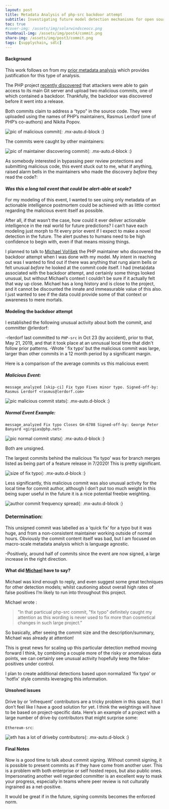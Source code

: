 ```yaml
---
layout: post
title: Metadata Analysis of php-src backdoor attempt
subtitle: Investigating future model detection mechanisms for open source project repositories
toc: true
#cover-img: /assets/img/solarwindsceocv.png
thumbnail-img: /assets/img/post4/commit.png
share-img: /assets/img/post3/commit.png
tags: [supplychain, sdlc]
---
```


#### Background
This work follows on from my [prior metadata analysis](https://5stars217.github.io/2021-05-03-metadata-analysis-flatmap/) which provides justification for this type of analysis.

The PHP project [recently discovered](https://github.com/php/php-src/commit/2b0f239b211c7544ebc7a4cd2c977a5b7a11ed8a) that attackers were able to gain access to its main Git server and upload two malicious commits, one of which contained a backdoor. Thankfully, the backdoor was discovered before it went into a release.

Both commits claim to address a “typo” in the source code. They were uploaded using the names of PHP’s maintainers, Rasmus Lerdorf (one of PHP’s co-authors) and Nikita Popov.

![pic of malicious commit](/assets/img/post4/commit.png){: .mx-auto.d-block :}  

The commits were caught by other maintainers:

![pic of maintainer discovering commit](/assets/img/post4/phpdiscovery.png){: .mx-auto.d-block :}  

As somebody interested in bypassing peer review protections and submitting malicious code, this event stuck out to me, what if anything, raised alarm bells in the maintainers who made the discovery _before_ they read the code?:

####   _Was this a long tail event that could be alert-able at scale?_


For my modeling of this event, I wanted to see using only metadata of an actionable intelligence postmortem could be achieved with as little context regarding the malicious event itself as possible.


  After all, if that wasn’t the case, how could it ever deliver actionable intelligence in the real world for future predictions?  I can’t have each modeling just morph to fit every prior event if I expect to make a novel detection in the future. The alert pushes to humans need to be high confidence to begin with, even if that means missing things.


I planned to talk to [Michael Voříšek](https://github.com/mvorisek) the PHP maintainer who discovered the backdoor attempt when I was done with my model. My intent in reaching out was I wanted to find out if there was anything that rung alarm bells or felt unusual _before_ he looked at the commit code itself. I had  (meta)data associated with the backdoor attempt, and certainly some things looked unusual, but without Michael’s context I couldn’t be sure if it actually felt that way up close.
Michael has a long history and is close to the project, and it cannot be discounted the innate and immeasurable value of this also. I just wanted to see if the data could provide some of that context or awareness to mere mortals.

#### Modeling the backdoor attempt

I established the following unusual activity about both the commit, and committer @rlerdorf:

-rlerdorf last committed to `PHP-src` in Oct 23 (by accident), prior to that, May 21, 2019, and that it took place at an unnusual local time that didn't follow prior patterns.
-Wrote ‘ fix typo’ but the malicious commit was large, larger than other commits in a 12 month period by a significant margin.


Here is a comparison of the average commits vs this malicious event:

##### Malicious Event:

`message_analyzed
[skip-ci] Fix typo
Fixes minor typo.
Signed-off-by: Rasmus Lerdorf <rasmus@lerdorf.com>`


![pic malicious commit stats](/assets/img/post4/thebadcommit.png){: .mx-auto.d-block :}  

##### Normal Event Example:

`message_analyzed
Fix typo
Closes GH-6708
Signed-off-by: George Peter Banyard <girgias@php.net>`

![pic normal commit stats](/assets/img/post4/normaltypofixcount.png){: .mx-auto.d-block :}  

Both are unsigned.


The largest commits behind the malicious ‘fix typo’ was for branch merges listed as being part of a feature release in 7/2020!
This is pretty significant.

![size of fix typo](/assets/img/post4/fixtypocomparo.png){: .mx-auto.d-block :}  

Less significantly, this malicious commit was also unusual activity for the local time for commit author, although I don’t put too much weight in this being super useful in the future it is a nice potential freebie weighting.

![author commit frequency spread](/assets/img/post4/authorcommits.png){: .mx-auto.d-block :}  

### Determination:

This unsigned commit was labelled as a ‘quick fix’ for a typo but it was huge, and from a non-consistent maintainer working outside of normal hours.
Obviously the commit content itself was bad, but I am focused on macro-scale metadata analysis which is language agnostic.

   -Positively, around half of commits since the event are now signed, a large increase in  the right direction.

#### What did [Michael](https://github.com/mvorisek) have to say?

Michael was kind enough to reply, and even suggest some great techniques for other detection models; whilst cautioning about overall high rates of false positives I’m likely to run into throughout this project.

Michael wrote :

>”In that particual php-src commit, "fix typo" definitely caught my attention as this wording is never used to fix more than cosmetical changes in such large project.”


So basically, after seeing the commit size and the description/summary, Michael was already at attention!

This is great news for scaling up this particular detection method moving forward I think, by combining a couple more of the risky or anomalous data points, we can certainly see unusual activity hopefully keep the false-positives under control.

I plan to create additional detections based upon normalized 'fix typo' or 'hotfix' style commits leveraging this information.

#### Unsolved issues

Drive by or ‘infrequent’ contributors are a tricky problem in this space, that I don’t feel like I have a good solution for yet. I think the weightings will have to be based on project-specific data.  Here’s an example of a project with a large number of drive-by contributors that might surprise some:


`Ethereum-src`:

![eth has a lot of driveby contributors](/assets/img/post4/ethdriveby.png){: .mx-auto.d-block :}  


#### Final Notes


Now is a good time to talk about commit signing. Without commit signing, it is possible to present commits as if they have come from another user.
This is a problem with both enterprise or self hosted repos,  but also public ones. Impersonating another well regarded committer is an excellent way to mask your progress, especially in teams where peer review is not culturally ingrained as a net-positive.

It would be great if in the future, signing commits becomes the enforced norm.
